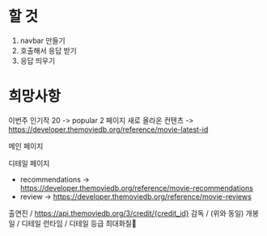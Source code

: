 # 할 것
1. navbar 만들기
2. 호출해서 응답 받기
3. 응답 띄우기


# 희망사항
이번주 인기작 20 -> popular 2 페이지
새로 올라온 컨텐츠 -> https://developer.themoviedb.org/reference/movie-latest-id

메인 페이지
<!-- - 인기작 -> https://developer.themoviedb.org/reference/trending-movies -->




디테일 페이지
- recommendations -> https://developer.themoviedb.org/reference/movie-recommendations
- review -> https://developer.themoviedb.org/reference/movie-reviews

출연진 / https://api.themoviedb.org/3/credit/{credit_id}
감독 / (위와 동일)
개봉일 / 디테일
런타임 / 디테일
등급
최대화질